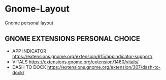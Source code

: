 # Gnome-Layout
Gnome personal layout

## GNOME EXTENSIONS PERSONAL CHOICE

- APP INDICATOR https://extensions.gnome.org/extension/615/appindicator-support/
- VITALS https://extensions.gnome.org/extension/1460/vitals/
- DASH TO DOCK https://extensions.gnome.org/extension/307/dash-to-dock/

